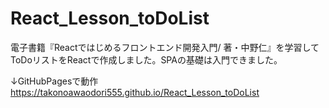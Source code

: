 # React_Lesson_toDoList
電子書籍『Reactではじめるフロントエンド開発入門/ 著・中野仁』を学習してToDoリストをReactで作成しました。SPAの基礎は入門できました。

↓GitHubPagesで動作
https://takonoawaodori555.github.io/React_Lesson_toDoList
